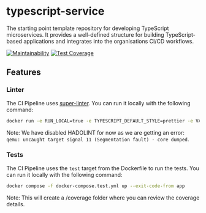 # typescript-service

The starting point template repository for developing TypeScript microservices. It provides a well-defined structure for building TypeScript-based applications and integrates into the organisations CI/CD workflows.

[![Maintainability](https://api.codeclimate.com/v1/badges/7f1efd504c8530d6d5b7/maintainability)](https://codeclimate.com/github/TogetherCrew/typescript-service/maintainability)
[![Test Coverage](https://api.codeclimate.com/v1/badges/7f1efd504c8530d6d5b7/test_coverage)](https://codeclimate.com/github/TogetherCrew/typescript-service/test_coverage)

## Features

### Linter

The CI Pipeline uses [super-linter](https://github.com/super-linter/super-linter). You can run it locally with the following command:

```bash
docker run -e RUN_LOCAL=true -e TYPESCRIPT_DEFAULT_STYLE=prettier -e VALIDATE_DOCKERFILE_HADOLINT=false -v $(pwd):/tmp/lint github/super-linter:slim-latest
```

Note: We have disabled HADOLINT for now as we are getting an error: `qemu: uncaught target signal 11 (Segmentation fault) - core dumped`.

### Tests

The CI Pipeline uses the `test` target from the Dockerfile to run the tests. You can run it locally with the following command:

```bash
docker compose -f docker-compose.test.yml up --exit-code-from app
```

Note: This will create a /coverage folder where you can review the coverage details.
